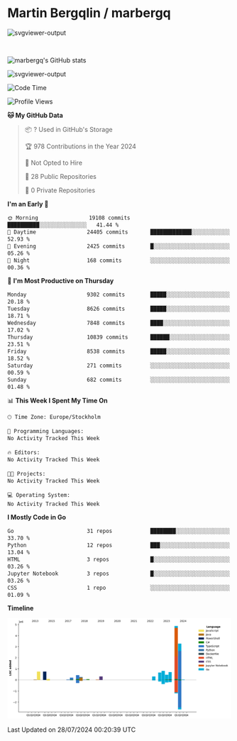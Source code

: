 # Martin Bergqlin / marbergq

![svgviewer-output](https://user-images.githubusercontent.com/2405410/206014777-22d41ecb-c24f-421d-b7d9-bba2cb5bb0de.svg)

<br>

<!--- [![Martin's Week](https://github-readme-stats.vercel.app/api/wakatime?username=marbergq&theme=dark)](https://github.com/anuraghazra/github-readme-stats) -->

![marbergq's GitHub stats](https://github-readme-stats.vercel.app/api?username=marbergq&count_private=true&show_icons=true)

![svgviewer-output](https://wakatime.com/badge/user/3f0a2069-6683-4e19-9a4a-7d21ea815067.svg)

<!--START_SECTION:waka-->
![Code Time](http://img.shields.io/badge/Code%20Time-4%2C232%20hrs%2013%20mins-blue)

![Profile Views](http://img.shields.io/badge/Profile%20Views-0-blue)

**🐱 My GitHub Data** 

> 📦 ? Used in GitHub's Storage 
 > 
> 🏆 978 Contributions in the Year 2024
 > 
> 🚫 Not Opted to Hire
 > 
> 📜 28 Public Repositories 
 > 
> 🔑 0 Private Repositories 
 > 
**I'm an Early 🐤** 

```text
🌞 Morning                19108 commits       ██████████░░░░░░░░░░░░░░░   41.44 % 
🌆 Daytime                24405 commits       █████████████░░░░░░░░░░░░   52.93 % 
🌃 Evening                2425 commits        █░░░░░░░░░░░░░░░░░░░░░░░░   05.26 % 
🌙 Night                  168 commits         ░░░░░░░░░░░░░░░░░░░░░░░░░   00.36 % 
```
📅 **I'm Most Productive on Thursday** 

```text
Monday                   9302 commits        █████░░░░░░░░░░░░░░░░░░░░   20.18 % 
Tuesday                  8626 commits        █████░░░░░░░░░░░░░░░░░░░░   18.71 % 
Wednesday                7848 commits        ████░░░░░░░░░░░░░░░░░░░░░   17.02 % 
Thursday                 10839 commits       ██████░░░░░░░░░░░░░░░░░░░   23.51 % 
Friday                   8538 commits        █████░░░░░░░░░░░░░░░░░░░░   18.52 % 
Saturday                 271 commits         ░░░░░░░░░░░░░░░░░░░░░░░░░   00.59 % 
Sunday                   682 commits         ░░░░░░░░░░░░░░░░░░░░░░░░░   01.48 % 
```


📊 **This Week I Spent My Time On** 

```text
🕑︎ Time Zone: Europe/Stockholm

💬 Programming Languages: 
No Activity Tracked This Week

🔥 Editors: 
No Activity Tracked This Week

🐱‍💻 Projects: 
No Activity Tracked This Week

💻 Operating System: 
No Activity Tracked This Week
```

**I Mostly Code in Go** 

```text
Go                       31 repos            ████████░░░░░░░░░░░░░░░░░   33.70 % 
Python                   12 repos            ███░░░░░░░░░░░░░░░░░░░░░░   13.04 % 
HTML                     3 repos             █░░░░░░░░░░░░░░░░░░░░░░░░   03.26 % 
Jupyter Notebook         3 repos             █░░░░░░░░░░░░░░░░░░░░░░░░   03.26 % 
CSS                      1 repo              ░░░░░░░░░░░░░░░░░░░░░░░░░   01.09 % 
```



**Timeline**

![Lines of Code chart](https://raw.githubusercontent.com/marbergq/marbergq/main/assets/bar_graph.png)


 Last Updated on 28/07/2024 00:20:39 UTC
<!--END_SECTION:waka-->
